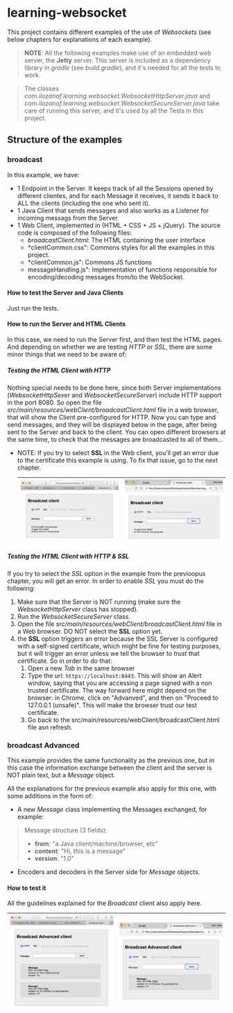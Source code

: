 # learning-websocket

This project contains different examples of the use of *Websockets* (see below chapters for explanations of each example).

> **NOTE**: 
> All the following examples make use of an embedded web server, the **Jetty** server. This server is included as a dependency library in *gradle* (see *build.gradle*), and it's needed for all the tests to work.

> The classes *com.ilozanof.learning.websocket.WebsocketHttpServer.java* and *com.ilozanof.learning.websocket.WebsocketSecureServer.java* take care of running this server, and it's used by all the Tests in this project.

## Structure of the examples

### broadcast
In this example, we have:
 * 1 Endpoint in the Server. 
   It keeps track of all the Sessions opened by different clientes, and for each Message it receives, it sends it back to ALL the clients (including the one who sent it).
 * 1 Java Client that sends messages and also works as a Listener for incoming messags from the Server.
 * 1 Web Client, implemented in (HTML + CSS + JS + jQuery). The source code is composed of the following files:
   * *broadcastClient.html*: The HTML containing the user interface
   * *clientCommon.css": Commons styles for all the examples in this project.
   * *clientCommon.js": Commons JS functions
   * messageHandling.js": Implementation of functions responsible for encoding/decoding messages from/to the WebSocket.
   
#### How to test the Server and Java Clients
Just run the tests.

#### How to run the Server and HTML Clients
In this case, we need to run the Server first, and then test the HTML pages. And depending on whether we are testing *HTTP* or *SSL*, there are some minor
 things that we need to be aware of:
 
##### Testing the HTML Client with HTTP
Nothing special needs to be done here, since both Server implementations (*WebsocketHttpSever* and *WebsocketSecureServer*) include HTTP support in the port 8080.
So open the file *src/main/resources/webClient/broadcastClient.html* file in a web browser, that will show the Client pre-configured for HTTP. Now you can type and send messages, 
and they will be displayed below in the page, after being sent to the Server and back to the client. You can open different browsers at the same time, to check that 
the messages are broadcasted to all of them...

* NOTE: If you try to select **SSL** in the Web client, you'll get an error due to the certificate this example is using. To fix that issue, go to the
next chapter.

  | ![](doc/broadcastSafari.png) | ![](doc/broadcastChrome.png)|
   --- | ---
 
 
##### Testing the HTML Client with HTTP & SSL

If you try to select the *SSL* option in the example from the previoopus chapter, you will get an error.
In order to enable *SSL* you must do the following:

 1. Make sure that the Server is NOT running (make sure the *WebsocketHttpServer* class has stopped).
 2. Run the *WebsocketSecureServer* class.
 3. Open the file *src/main/resources/webClient/broadcastClient.html* file in a Web browser. DO NOT select the **SSL** option yet.
 4. the **SSL** option triggers an error because the SSL Server is configured with a self-signed certificate, which might be fine 
  for testing purposes, but it will trigger an error unless we tell the browser to *trust* that certificate. So in order to do 
  that:
     1. Open a new *Tab* in the same browser
     2. Type the url: ``https://localhost:8443``. This will show an Alert window, saying that you are accessing a page signed with a non trusted
     certificate. The way forward here might depend on the browser: in Chrome, click on "Advanved", and then on "Proceed to 127.0.0.1 (unsafe)". 
     This will make the browser trust our test certificate.
     3. Go back to the src/main/resources/webClient/broadcastClient.html file asn refresh.
   
 
   
 ### broadcast Advanced
 
 This example provides the same functionality as the previous one, but in this case the information exchange 
 between the client and the server is NOT plain text, but a *Message* object.
 
 All the explanations for the previous example also apply for this one, with some additions in the form of:
  * A new *Message* class implementing the Messages exchanged, for example:
  
  > Message structure (3 fields):
  > * **from**: "a Java client/machine/browser, etc"
  > * **content**: "Hi, this is a message"
  > * **version**: "1.0"
  
  * Encoders and decoders in the Server side for *Message* objects.
 
 
 #### How to test it
 All the guidelines explained for the *Broadcast* client also apply here.
 
 
   | ![](doc/broadcastAdvancedSafari.png) | ![](doc/broadcastAdvancedChrome.png)|
   --- | ---
 
